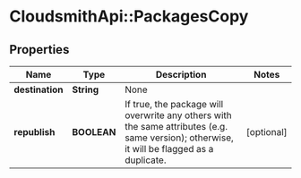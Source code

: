 # CloudsmithApi::PackagesCopy

## Properties
Name | Type | Description | Notes
------------ | ------------- | ------------- | -------------
**destination** | **String** | None | 
**republish** | **BOOLEAN** | If true, the package will overwrite any others with the same attributes (e.g. same version); otherwise, it will be flagged as a duplicate. | [optional] 


